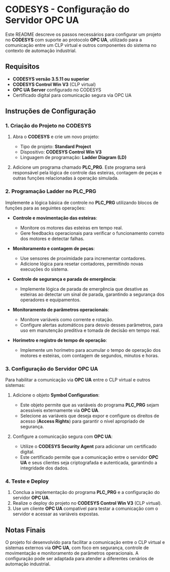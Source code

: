 # CODESYS - Configuração do Servidor OPC UA

Este README descreve os passos necessários para configurar um projeto no **CODESYS** com suporte ao protocolo **OPC UA**, utilizado para a comunicação entre um CLP virtual e outros componentes do sistema no contexto de automação industrial.

## Requisitos

- **CODESYS versão 3.5.11 ou superior**
- **CODESYS Control Win V3** (CLP virtual)
- **OPC UA Server** configurado no CODESYS
- Certificado digital para comunicação segura via OPC UA

## Instruções de Configuração

### 1. Criação do Projeto no CODESYS

1. Abra o **CODESYS** e crie um novo projeto:
   - Tipo de projeto: **Standard Project**
   - Dispositivo: **CODESYS Control Win V3**
   - Linguagem de programação: **Ladder Diagram (LD)**

2. Adicione um programa chamado **PLC_PRG**. Este programa será responsável pela lógica de controle das esteiras, contagem de peças e outras funções relacionadas à operação simulada.

### 2. Programação Ladder no PLC_PRG

Implemente a lógica básica de controle no **PLC_PRG** utilizando blocos de funções para as seguintes operações:

- **Controle e movimentação das esteiras**:
  - Monitore os motores das esteiras em tempo real.
  - Gere feedbacks operacionais para verificar o funcionamento correto dos motores e detectar falhas.

- **Monitoramento e contagem de peças**:
  - Use sensores de proximidade para incrementar contadores.
  - Adicione lógica para resetar contadores, permitindo novas execuções do sistema.

- **Controle de segurança e parada de emergência**:
  - Implemente lógica de parada de emergência que desative as esteiras ao detectar um sinal de parada, garantindo a segurança dos operadores e equipamentos.

- **Monitoramento de parâmetros operacionais**:
  - Monitore variáveis como corrente e rotação.
  - Configure alertas automáticos para desvio desses parâmetros, para uso em manutenção preditiva e tomada de decisão em tempo real.

- **Horímetro e registro de tempo de operação**:
  - Implemente um horímetro para acumular o tempo de operação dos motores e esteiras, com contagem de segundos, minutos e horas.

### 3. Configuração do Servidor OPC UA

Para habilitar a comunicação via **OPC UA** entre o CLP virtual e outros sistemas:

1. Adicione o objeto **Symbol Configuration**:
   - Este objeto permite que as variáveis do programa **PLC_PRG** sejam acessíveis externamente via **OPC UA**.
   - Selecione as variáveis que deseja expor e configure os direitos de acesso (**Access Rights**) para garantir o nível apropriado de segurança.

2. Configure a comunicação segura com **OPC UA**:
   - Utilize o **CODESYS Security Agent** para adicionar um certificado digital.
   - Este certificado permite que a comunicação entre o servidor **OPC UA** e seus clientes seja criptografada e autenticada, garantindo a integridade dos dados.

### 4. Teste e Deploy

1. Conclua a implementação do programa **PLC_PRG** e a configuração do servidor **OPC UA**.
2. Realize o deploy do projeto no **CODESYS Control Win V3** (CLP virtual).
3. Use um cliente **OPC UA** compatível para testar a comunicação com o servidor e acessar as variáveis expostas.

## Notas Finais

O projeto foi desenvolvido para facilitar a comunicação entre o CLP virtual e sistemas externos via **OPC UA**, com foco em segurança, controle de movimentação e monitoramento de parâmetros operacionais. A configuração pode ser adaptada para atender a diferentes cenários de automação industrial.
